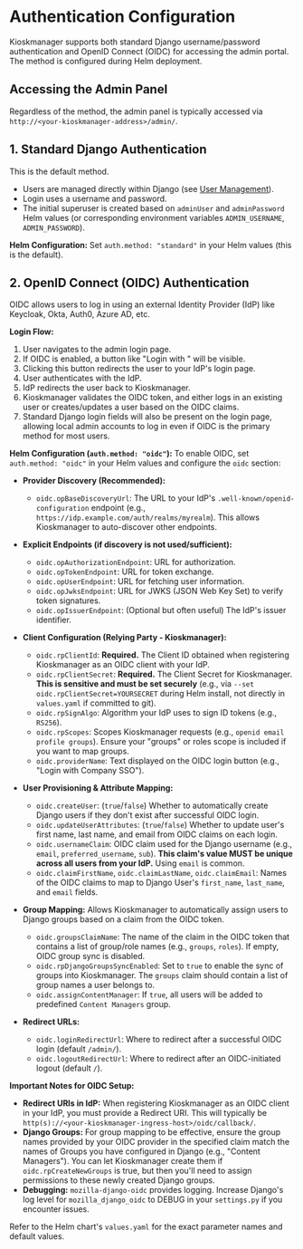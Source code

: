 # Authentication Configuration

Kioskmanager supports both standard Django username/password authentication and OpenID Connect (OIDC) for accessing the admin portal. The method is configured during Helm deployment.

## Accessing the Admin Panel
Regardless of the method, the admin panel is typically accessed via `http://<your-kioskmanager-address>/admin/`.

## 1. Standard Django Authentication

This is the default method.
* Users are managed directly within Django (see [User Management](./user-management.md)).
* Login uses a username and password.
* The initial superuser is created based on `adminUser` and `adminPassword` Helm values (or corresponding environment variables `ADMIN_USERNAME`, `ADMIN_PASSWORD`).

**Helm Configuration:**
Set `auth.method: "standard"` in your Helm values (this is the default).

## 2. OpenID Connect (OIDC) Authentication

OIDC allows users to log in using an external Identity Provider (IdP) like Keycloak, Okta, Auth0, Azure AD, etc.

**Login Flow:**
1.  User navigates to the admin login page.
2.  If OIDC is enabled, a button like "Login with <OIDC Provider Name>" will be visible.
3.  Clicking this button redirects the user to your IdP's login page.
4.  User authenticates with the IdP.
5.  IdP redirects the user back to Kioskmanager.
6.  Kioskmanager validates the OIDC token, and either logs in an existing user or creates/updates a user based on the OIDC claims.
7.  Standard Django login fields will also be present on the login page, allowing local admin accounts to log in even if OIDC is the primary method for most users.

**Helm Configuration (`auth.method: "oidc"`):**
To enable OIDC, set `auth.method: "oidc"` in your Helm values and configure the `oidc` section:

* **Provider Discovery (Recommended):**
    * `oidc.opBaseDiscoveryUrl`: The URL to your IdP's `.well-known/openid-configuration` endpoint (e.g., `https://idp.example.com/auth/realms/myrealm`). This allows Kioskmanager to auto-discover other endpoints.

* **Explicit Endpoints (if discovery is not used/sufficient):**
    * `oidc.opAuthorizationEndpoint`: URL for authorization.
    * `oidc.opTokenEndpoint`: URL for token exchange.
    * `oidc.opUserEndpoint`: URL for fetching user information.
    * `oidc.opJwksEndpoint`: URL for JWKS (JSON Web Key Set) to verify token signatures.
    * `oidc.opIssuerEndpoint`: (Optional but often useful) The IdP's issuer identifier.

* **Client Configuration (Relying Party - Kioskmanager):**
    * `oidc.rpClientId`: **Required.** The Client ID obtained when registering Kioskmanager as an OIDC client with your IdP.
    * `oidc.rpClientSecret`: **Required.** The Client Secret for Kioskmanager. **This is sensitive and must be set securely** (e.g., via `--set oidc.rpClientSecret=YOURSECRET` during Helm install, not directly in `values.yaml` if committed to git).
    * `oidc.rpSignAlgo`: Algorithm your IdP uses to sign ID tokens (e.g., `RS256`).
    * `oidc.rpScopes`: Scopes Kioskmanager requests (e.g., `openid email profile groups`). Ensure your "groups" or roles scope is included if you want to map groups.
    * `oidc.providerName`: Text displayed on the OIDC login button (e.g., "Login with Company SSO").

* **User Provisioning & Attribute Mapping:**
    * `oidc.createUser`: (`true`/`false`) Whether to automatically create Django users if they don't exist after successful OIDC login.
    * `oidc.updateUserAttributes`: (`true`/`false`) Whether to update user's first name, last name, and email from OIDC claims on each login.
    * `oidc.usernameClaim`: OIDC claim used for the Django username (e.g., `email`, `preferred_username`, `sub`). **This claim's value MUST be unique across all users from your IdP.** Using `email` is common.
    * `oidc.claimFirstName`, `oidc.claimLastName`, `oidc.claimEmail`: Names of the OIDC claims to map to Django User's `first_name`, `last_name`, and `email` fields.

* **Group Mapping:**
    Allows Kioskmanager to automatically assign users to Django groups based on a claim from the OIDC token.
    * `oidc.groupsClaimName`: The name of the claim in the OIDC token that contains a list of group/role names (e.g., `groups`, `roles`). If empty, OIDC group sync is disabled.
    * `oidc.rpDjangoGroupsSyncEnabled`: Set to `true` to enable the sync of groups into Kioskmanager. The `groups` claim should contain a list of group names a user belongs to.
    * `oidc.assignContentManager`: If `true`, all users will be added to predefined `Content Managers` group.

* **Redirect URLs:**
    * `oidc.loginRedirectUrl`: Where to redirect after a successful OIDC login (default `/admin/`).
    * `oidc.logoutRedirectUrl`: Where to redirect after an OIDC-initiated logout (default `/`).

**Important Notes for OIDC Setup:**

* **Redirect URIs in IdP:** When registering Kioskmanager as an OIDC client in your IdP, you must provide a Redirect URI. This will typically be `http(s)://<your-kioskmanager-ingress-host>/oidc/callback/`.
* **Django Groups:** For group mapping to be effective, ensure the group names provided by your OIDC provider in the specified claim match the names of Groups you have configured in Django (e.g., "Content Managers"). You can let Kioskmanager create them if `oidc.rpCreateNewGroups` is true, but then you'll need to assign permissions to these newly created Django groups.
* **Debugging:** `mozilla-django-oidc` provides logging. Increase Django's log level for `mozilla_django_oidc` to DEBUG in your `settings.py` if you encounter issues.

Refer to the Helm chart's `values.yaml` for the exact parameter names and default values.